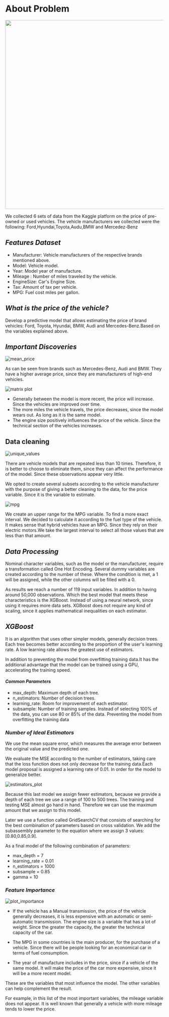 # About Problem

<img src = "https://previews.123rf.com/images/artisticco/artisticco1403/artisticco140300085/26934105-una-ilustraci%C3%B3n-vectorial-de-vendedor-de-coches-dando-la-clave-del-nuevo-coche-al-cliente-en-el-conc.jpg" width = 600>

We collected 6 sets of data from the Kaggle platform on the price of pre-owned or used vehicles. The vehicle manufacturers we collected were the following: Ford,Hyundai,Toyota,Audu,BMW and Mercedez-Benz

## *Features Dataset*

* Manufacturer: Vehicle manufacturers of the respective brands mentioned above.
* Model: Vehicle model.
* Year: Model year of manufacture.
* Mileage : Number of miles traveled by the vehicle.
* EngineSize: Car's Engine Size.
* Tax: Amount of tax per vehicle.
* MPG: Fuel cost miles per gallon.


## *What is the price of the vehicle?*

Develop a predictive model that allows estimating the price of brand vehicles: Ford, Toyota, Hyundai, BMW, Audi and Mercedes-Benz.Based on the variables explained above.


## *Important Discoveries*

![mean_price](https://user-images.githubusercontent.com/85312561/187807320-c551598b-4eae-4f27-a781-66e90d4d13ed.png)

As can be seen from brands such as Mercedes-Benz, Audi and BMW. They have a higher average price, since they are manufacturers of high-end vehicles.


![matrix plot](https://user-images.githubusercontent.com/85312561/187807773-39d1df0b-e2a0-408f-b1f2-f186d695380e.png)


* Generally between the model is more recent, the price will increase. Since the vehicles are improved over time.
* The more miles the vehicle travels, the price decreases, since the model wears out. As long as it is the same model.
* The engine size positively influences the price of the vehicle. Since the technical section of the vehicles increases.



## Data cleaning

![unique_values](https://user-images.githubusercontent.com/85312561/187808831-3c54e23e-398b-4c15-8d00-c1b76ad96871.png)

There are vehicle models that are repeated less than 10 times. Therefore, it is better to choose to eliminate them, since they can affect the performance of the model. Since these observations appear very little.



We opted to create several subsets according to the vehicle manufacturer with the purpose of giving a better cleaning to the data, for the price variable. Since it is the variable to estimate.



![mpg](https://user-images.githubusercontent.com/85312561/187809290-6a363bdd-e9c4-41ed-98c0-5d7669950e30.png)


We create an upper range for the MPG variable. To find a more exact interval. We decided to calculate it according to the fuel type of the vehicle.
It makes sense that hybrid vehicles have an MPG. Since they rely on their electric motors.We take the largest interval to select all those values that are less than that amount.



## *Data Processing*


Nominal character variables, such as the model or the manufacturer, require a transformation called One Hot Encoding. Several dummy variables are created according to the number of these. Where the condition is met, a 1 will be assigned, while the other columns will be filled with a 0.


As results we reach a number of 119 input variables. In addition to having around 50,000 observations. Which the best model that meets these characteristics is the XGBoost. Instead of using a neural network, since using it requires more data sets. XGBoost does not require any kind of scaling, since it applies mathematical inequalities on each estimator.


## *XGBoost*




It is an algorithm that uses other simpler models, generally decision trees. Each tree becomes better according to the proportion of the user's learning rate. A low learning rate allows the greatest use of estimators. 

In addition to preventing the model from overfitting training data.It has the additional advantage that the model can be trained using a GPU, accelerating the training speed.




#### *Common Parameters*
* max_depth: Maximum depth of each tree.
* n_estimators: Number of decision trees.
* learning_rate: Room for improvement of each estimator.
* subsample: Number of training samples. Instead of selecting 100% of the data, you can use 80 or 85% of the data. Preventing the model from overfitting the training data

### *Number of Ideal Estimators*

We use the mean square error, which measures the average error between the original value and the predicted one.

We evaluate the MSE according to the number of estimators, taking care that the loss function does not only decrease for the training data.Each model proposal is assigned a learning rate of 0.01. In order for the model to generalize better.

![estimators_plot](https://user-images.githubusercontent.com/85312561/187816326-687aa2ce-8adc-423b-a8c4-d3590b2be2b7.png)


Because this last model we assign fewer estimators, because we provide a depth of each tree we use a range of 100 to 500 trees. The training and testing MSE almost go hand in hand. Therefore we can use the maximum amount that we assign to this model.

Later we use a function called GridSearchCV that consists of searching for the best combination of parameters based on cross validation. We add the subassembly parameter to the equation where we assign 3 values: [0.80,0.85,0.9].


As a final model of the following combination of parameters:

* max_depth = 7
* learning_rate = 0.01
* n_estimators = 1000
* subsample = 0.85
* gamma = 10

### *Feature Importance*



![plot_importance](https://user-images.githubusercontent.com/85312561/188053598-d9e75b84-7e25-4ce4-8929-8f80722e0c9b.jpeg)


* If the vehicle has a Manual transmission, the price of the vehicle generally decreases, it is less expensive with an automatic or semi-automatic transmission.
The engine size is a variable that has a lot of weight. Since the greater the capacity, the greater the technical capacity of the car.


* The MPG in some countries is the main producer, for the purchase of a vehicle. Since there will be people looking for an economical car in terms of fuel consumption.


* The year of manufacture includes in the price, since if a vehicle of the same model. It will make the price of the car more expensive, since it will be a more recent model.

These are the variables that most influence the model. The other variables can help complement the result.

For example, in this list of the most important variables, the mileage variable does not appear. It is well known that generally a vehicle with more mileage tends to lower the price.

